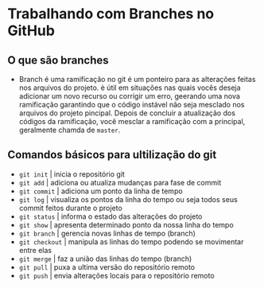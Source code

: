 # Trabalhando com Branches no GitHub

## O que são branches

- Branch é uma ramificação no git é um ponteiro para as alterações feitas nos arquivos do projeto. è útil em situações nas quais vocês deseja adicionar um novo recurso ou corrigir um erro, geerando uma nova ramificação garantindo que o código instável não seja mesclado nos arquivos do projeto pincipal. Depois de concluir a atualização dos códigos da ramificação, você mesclar a ramificação com a principal, geralmente chamda de `master`.

## Comandos básicos para ultilização do git

- `git init` | inicia o repositório git
- `git add` | adiciona ou atualiza mudanças para fase de commit
- `git commit` | adiciona um ponto da linha de tempo
- `git log` | visualiza os pontos da linha do tempo ou seja todos seus commit feitos durante o projeto
- `git status` | informa o estado das alterações do projeto
- `git show` | apresenta determinado ponto da nossa linha do tempo
- `git branch` | gerencia novas linhas de tempo (branch)
- `git checkout` | manipula as linhas do tempo podendo se movimentar entre elas
- `git merge` | faz a união das linhas do tempo (branch)
- `git pull` | puxa a ultima versão do repositório remoto
- `git push` | envia alterações locais para o repositório remoto
  